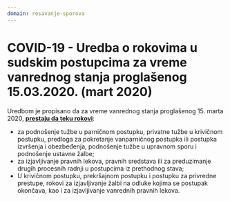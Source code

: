 ```yaml
---
domain: resavanje-sporova
---
```


# COVID-19 - Uredba o rokovima u sudskim postupcima za vreme vanrednog stanja proglašenog 15.03.2020. (mart 2020)

Uredbom je propisano da za vreme vanrednog stanja proglašenog 15. marta 2020, <u>**prestaju da teku rokovi**</u>:

- za podnošenje tužbe u parničnom postupku, privatne tužbe u krivičnom postupku, predloga za pokretanje vanparničnog postupka ili postupka izvršenja i obezbeđenja, podnošenje tužbe u upravnom sporu i podnošenje ustavne žalbe;
- za izjavljivanje pravnih lekova, pravnih sredstava ili za preduzimanje drugih procesnih radnji u postupcima iz prethodnog stava;
- U krivičnom postupku, prekršajnom postupku i postupku za privredne prestupe, rokovi za izjavljivanje žalbi na odluke kojima se postupak okončava, kao i za izjavljivanje vanrednih pravnih lekova.
